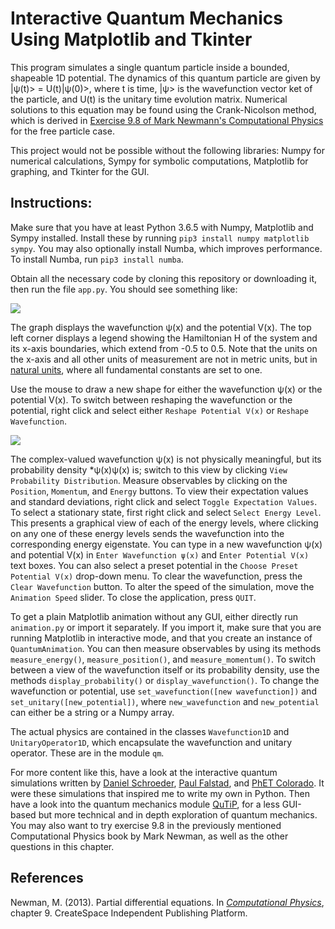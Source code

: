 

# Interactive Quantum Mechanics Using Matplotlib and Tkinter 

This program simulates a single quantum particle inside a bounded, shapeable 1D potential. The dynamics of this quantum particle are given by
|&psi;(t)> = U(t)|&psi;(0)>,
where t is time, |&psi;> is the wavefunction vector ket of the particle, and U(t) is the unitary time evolution matrix. Numerical solutions to this equation may be found using the Crank-Nicolson method, which is derived in [Exercise 9.8 of Mark Newmann's Computational Physics](http://www-personal.umich.edu/~mejn/cp/exercises.html) for the free particle case.

This project would not be possible without the following libraries: Numpy for numerical calculations, Sympy for symbolic computations, Matplotlib for graphing, and Tkinter for the GUI.

## Instructions:

Make sure that you have at least Python 3.6.5 with Numpy, Matplotlib and Sympy installed. Install these by running `pip3 install numpy matplotlib sympy`.  You may also optionally install Numba, which improves performance.  To install Numba, run `pip3 install numba`.

Obtain all the necessary code by cloning this repository or downloading it, then run the file `app.py`. You should see something like:

<img src="https://raw.githubusercontent.com/marl0ny/QM-Simulator-1D/master/images/coherent_state_sho.gif" />


The graph displays the wavefunction &psi;(x) and the potential V(x). The top left corner displays a legend showing the Hamiltonian H of the system  and its x-axis boundaries, which extend from -0.5 to 0.5. Note that the units on the x-axis and all other units of measurement are not in metric units, but in [natural units](https://en.wikipedia.org/wiki/Natural_units), where all fundamental constants are set to one.

Use the mouse to draw a new shape for either the wavefunction &psi;(x) or the potential V(x). To switch between reshaping the wavefunction or the potential, right click and select either `Reshape Potential V(x)` or `Reshape Wavefunction`.

<img src="https://raw.githubusercontent.com/marl0ny/QM-Simulator-1D/master/images/demo_3.gif" />

The complex-valued wavefunction &psi;(x) is not physically meaningful, but its probability density \*&psi;(x)&psi;(x) is; switch to this view by clicking `View Probability Distribution`. Measure observables by clicking on the `Position`, `Momentum`, and `Energy` buttons. To view their expectation values and standard deviations, right click and select `Toggle Expectation Values`. To select a stationary state, first right click and select `Select Energy Level`. This presents a graphical view of each of the energy levels, where clicking on any one of these energy levels sends the wavefunction into the corresponding energy eigenstate. You can type in a new wavefunction &psi;(x) and potential V(x) in `Enter Wavefunction ψ(x)` and `Enter Potential V(x)` text boxes. You can also select a preset potential in the `Choose Preset Potential V(x)` drop-down menu. To clear the wavefunction, press the `Clear Wavefunction` button. To alter the speed of the simulation, move the `Animation Speed` slider. To close the application, press `QUIT`.

To get a plain Matplotlib animation without any GUI, either directly run `animation.py` or import it separately. If you import it, make sure that you are running Matplotlib in interactive mode, and that you create an instance of `QuantumAnimation`. You can then measure observables by using its methods `measure_energy()`, `measure_position()`, and `measure_momentum()`. To switch between a view of the wavefunction itself or its probability density, use the methods `display_probability()` or `display_wavefunction()`. To change the wavefunction or potential, use `set_wavefunction([new wavefunction])` and `set_unitary([new_potential])`, where `new_wavefunction` and `new_potential` can either be a string or a Numpy array.

The actual physics are contained in the classes `Wavefunction1D` and `UnitaryOperator1D`, which encapsulate the wavefunction and unitary operator. These are in the module `qm`.

For more content like this, have a look at the interactive quantum simulations written by [Daniel Schroeder](http://physics.weber.edu/schroeder/), [Paul Falstad](http://www.falstad.com/qm1d/), and [PhET Colorado](https://phet.colorado.edu/en/simulation/legacy/bound-states). It were these simulations that inspired me to write my own in Python. Then have a look into the quantum mechanics module [QuTiP](http://qutip.org/), for a less GUI-based but more technical and in depth exploration of quantum mechanics. You may also want to try exercise 9.8 in the previously mentioned Computational Physics book by Mark Newman, as well as the other questions in this chapter.

## References

Newman, M. (2013). Partial differential equations. In <em>[Computational Physics](http://www-personal.umich.edu/~mejn/cp/)</em>, chapter 9. CreateSpace Independent Publishing Platform.
